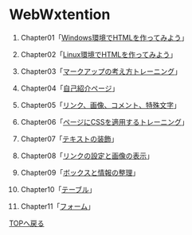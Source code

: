 # WebWxtention


1. Chapter01「[Windows環境でHTMLを作ってみよう](chapter01/ch1-fist-win.html)」

2. Chapter02「[Linux環境でHTMLを作ってみよう](chapter02/ch02-firsthtml-linux.html)」

3. Chapter03「[マークアップの考え方トレーニング](chapter03/ch03-markuptag1.html)」

4. Chapter04「[自己紹介ページ](chapter04/ch04-markuptag1.html)」

5. Chapter05「[リンク、画像、コメント、特殊文字](chapter05/ch05-markuptag2.html)」  

6. Chapter06「[ページにCSSを適用するトレーニング](chapter06/index.html)」  

7. Chapter07「[テキストの装飾](chapter07/ch07-fontsytle.html)」  

8. Chapter08「[リンクの設定と画像の表示](chapter08/ch08-linkimg.html)」  

9. Chapter09「[ボックスと情報の整理](chapter09/ch09-boxcss.html)」  

10. Chapter10「[テーブル](chapter10/ch10-table.html)」  

11. Chapter11「[フォーム](chapter11/ch11-form.html)」



[TOPへ戻る](https://github.com/n20011/WebExtention-HTML-ver2/blob/master/page1.md)
